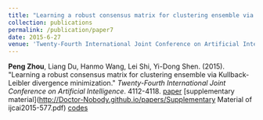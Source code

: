 ```yaml
---
title: "Learning a robust consensus matrix for clustering ensemble via Kullback-Leibler divergence minimization"
collection: publications
permalink: /publication/paper7
date: 2015-6-27
venue: 'Twenty-Fourth International Joint Conference on Artificial Intelligence'
---
```

**Peng Zhou**, Liang Du, Hanmo Wang, Lei Shi, Yi-Dong Shen. (2015). &quot;Learning a robust consensus matrix for clustering ensemble via Kullback-Leibler divergence minimization.&quot; <i>Twenty-Fourth International Joint Conference on Artificial Intelligence</i>. 4112-4118. [paper](http://Doctor-Nobody.github.io/papers/IJCAI2015-588.pdf) [supplementary material](http://Doctor-Nobody.github.io/papers/Supplementary Material of ijcai2015-577.pdf) [codes](http://Doctor-Nobody.github.io/codes/RCE.rar)